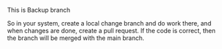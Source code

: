 This is Backup branch

So in your system, create a local change branch and do work there, and when changes are done, create a pull request. If the code is correct, then the branch will be merged with the main branch.
